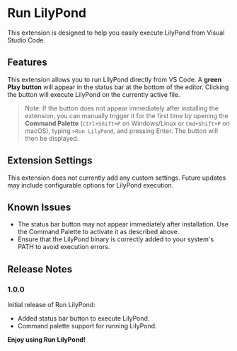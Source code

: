 # Run LilyPond

This extension is designed to help you easily execute LilyPond from Visual Studio Code.

## Features

This extension allows you to run LilyPond directly from VS Code. A **green Play button** will appear in the status bar at the bottom of the editor. Clicking the button will execute LilyPond on the currently active file.

> Note: If the button does not appear immediately after installing the extension, you can manually trigger it for the first time by opening the **Command Palette** (`Ctrl+Shift+P` on Windows/Linux or `Cmd+Shift+P` on macOS), typing `>Run LilyPond`, and pressing Enter. The button will then be displayed.

## Extension Settings

This extension does not currently add any custom settings. Future updates may include configurable options for LilyPond execution.

## Known Issues

- The status bar button may not appear immediately after installation. Use the Command Palette to activate it as described above.
- Ensure that the LilyPond binary is correctly added to your system's PATH to avoid execution errors.

## Release Notes

### 1.0.0

Initial release of Run LilyPond:
- Added status bar button to execute LilyPond.
- Command palette support for running LilyPond.

**Enjoy using Run LilyPond!**
